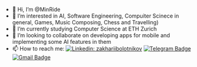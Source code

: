- 👋 Hi, I’m @MinRide
- 👀 I’m interested in AI, Software Engineering, Compuiter Scinece in general, Games, Music Composing, Chess and Travelling)
- 🌱 I’m currently studying Computer Science at ETH Zurich
- 💞️ I’m looking to collaborate on developing apps for mobile and implementing some AI features in them
- 📫 How to reach me:
[![Linkedin: zakhariibolotnikov](https://img.shields.io/badge/-zakharii-bolotnikov-blue?style=flat-square&logo=Linkedin&logoColor=white&link=https://www.linkedin.com/in/zakharii-bolotnikov-953686249/)](https://www.linkedin.com/in/zakharii-bolotnikov-953686249/) [![Telegram Badge](https://img.shields.io/badge/-MinRide-blue?style=flat&logo=Telegram&logoColor=white)](https://t.me/MinRide) [![Gmail Badge](https://img.shields.io/badge/-Gmail-red?style=flat&logo=Gmail&logoColor=white)](mailto:zakharbolotnikov@gmail.com) 


<!---
MinRide/MinRide is a ✨ special ✨ repository because its `README.md` (this file) appears on your GitHub profile.
You can click the Preview link to take a look at your changes.
--->
